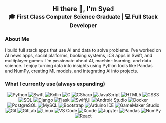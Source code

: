 <h2 align="center">
  Hi there 👋, I'm Syed<br>
  <small>🎓 First Class Computer Science Graduate | 💻 Full Stack Developer </small>
</h2>

### About Me

I build full stack apps that use AI and data to solve problems. I’ve worked on AI news apps, social platforms, booking systems, iOS apps in Swift, and multiplayer games.
I’m passionate about AI, machine learning, and data science. I enjoy turning data into insights using Python tools like Pandas and NumPy, creating ML models, and integrating AI into projects.

### What I currently use (always expanding)

<p align="center">
  <img alt="Python" src="https://img.shields.io/badge/-Python-3776AB?style=flat-square&logo=python&logoColor=white" />
  <img alt="Swift" src="https://img.shields.io/badge/-Swift-FA7343?style=flat-square&logo=swift&logoColor=white" />
  <img alt="Kotlin" src="https://img.shields.io/badge/-Kotlin-0095D5?style=flat-square&logo=kotlin&logoColor=white" />
  <img alt="C" src="https://img.shields.io/badge/-C-00599C?style=flat-square&logo=c&logoColor=white" />
  <img alt="CSharp" src="https://img.shields.io/badge/-C%23-239120?style=flat-square&logo=c-sharp&logoColor=white" />
  <img alt="JavaScript" src="https://img.shields.io/badge/-JavaScript-F7DF1E?style=flat-square&logo=javascript&logoColor=black" />
  <img alt="HTML5" src="https://img.shields.io/badge/-HTML5-E34F26?style=flat-square&logo=html5&logoColor=white" />
  <img alt="CSS3" src="https://img.shields.io/badge/-CSS3-1572B6?style=flat-square&logo=css3&logoColor=white" />
  <img alt="SQL" src="https://img.shields.io/badge/-SQL-4479A1?style=flat-square&logo=mysql&logoColor=white" />
  <img alt="Django" src="https://img.shields.io/badge/-Django-092E20?style=flat-square&logo=django&logoColor=white" />
  <img alt="Flask" src="https://img.shields.io/badge/-Flask-000000?style=flat-square&logo=flask&logoColor=white" />
  <img alt="SwiftUI" src="https://img.shields.io/badge/-SwiftUI-FA7343?style=flat-square&logo=swift&logoColor=white" />
  <img alt="Android Studio" src="https://img.shields.io/badge/-Android_Studio-3DDC84?style=flat-square&logo=android-studio&logoColor=white" />
  <img alt="Docker" src="https://img.shields.io/badge/-Docker-2496ED?style=flat-square&logo=docker&logoColor=white" />
  <img alt="PostgreSQL" src="https://img.shields.io/badge/-PostgreSQL-336791?style=flat-square&logo=postgresql&logoColor=white" />
  <img alt="MySQL" src="https://img.shields.io/badge/-MySQL-4479A1?style=flat-square&logo=mysql&logoColor=white" />
  <img alt="Bootstrap" src="https://img.shields.io/badge/-Bootstrap-7952B3?style=flat-square&logo=bootstrap&logoColor=white" />
  <img alt="Arduino IDE" src="https://img.shields.io/badge/-Arduino_IDE-00979D?style=flat-square&logo=arduino&logoColor=white" />
  <img alt="GameMaker Studio" src="https://img.shields.io/badge/-GameMaker_Studio-000000?style=flat-square&logo=yoast&logoColor=white" />
  <img alt="Git" src="https://img.shields.io/badge/-Git-F05032?style=flat-square&logo=git&logoColor=white" />
  <img alt="GitLab" src="https://img.shields.io/badge/-GitLab-FCA121?style=flat-square&logo=gitlab&logoColor=white" />
  <img alt="Linux" src="https://img.shields.io/badge/-Linux-FCC624?style=flat-square&logo=linux&logoColor=black" />
  <img alt="VS Code" src="https://img.shields.io/badge/-VSCode-007ACC?style=flat-square&logo=visual-studio-code&logoColor=white" />
  <img alt="Xcode" src="https://img.shields.io/badge/-Xcode-1575F9?style=flat-square&logo=xcode&logoColor=white" />
  <img alt="Jupyter" src="https://img.shields.io/badge/-Jupyter-F37626?style=flat-square&logo=jupyter&logoColor=white" />
  <img alt="Pandas" src="https://img.shields.io/badge/-Pandas-150458?style=flat-square&logo=pandas&logoColor=white" />
  <img alt="NumPy" src="https://img.shields.io/badge/-NumPy-013243?style=flat-square&logo=numpy&logoColor=white" />
  <img alt="React" src="https://img.shields.io/badge/-React-61DAFB?style=flat-square&logo=react&logoColor=black" />
</p>


